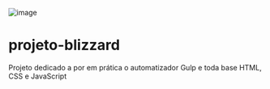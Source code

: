 ![image](https://user-images.githubusercontent.com/C:\Users\milit\Downloads\img-backpg.png)


# projeto-blizzard
 Projeto dedicado a por em prática o automatizador Gulp e toda base HTML, CSS e JavaScript
